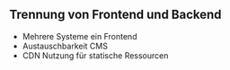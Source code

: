 
## Trennung von Frontend und Backend
* Mehrere Systeme ein Frontend
* Austauschbarkeit CMS
* CDN Nutzung für statische Ressourcen